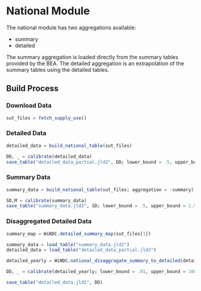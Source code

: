 # National Module

The national module has two aggregations available:

* summary
* detailed

The summary aggregation is loaded directly from the summary tables provided by the BEA. The detailed aggregation is an extrapolation of the summary tables using the detailed tables. 

## Build Process

### Download Data

```julia
sut_files = fetch_supply_use()
```

### Detailed Data

```julia
detailed_data = build_national_table(sut_files)

DD, _ = calibrate(detailed_data)
save_table("detailed_data_partial.jld2", DD; lower_bound = .5, upper_bound = 1.5)
```

### Summary Data

```julia
summary_data = build_national_table(sut_files; aggregation = :summary)

SD,M = calibrate(summary_data)
save_table("summary_data.jld2", SD; lower_bound = .5, upper_bound = 1.5)
```

### Disaggregated Detailed Data

```julia
summary_map = WiNDC.detailed_summary_map(sut_files[1])

summary_data = load_table("summary_data.jld2")
detailed_data = load_table("detailed_data_partial.jld2")

detailed_yearly = WiNDC.national_disaggragate_summary_to_detailed(detailed_data, summary_data, summary_map)

DD, _ = calibrate(detailed_yearly; lower_bound = .01, upper_bound = 100)

save_table("detailed_data.jld2", DD)
```
